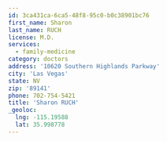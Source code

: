 ```yaml
---
id: 3ca431ca-6ca5-48f8-95c0-b0c38901bc76
first_name: Sharon
last_name: RUCH
license: M.D.
services:
  - family-medicine
category: doctors
address: '10620 Southern Highlands Parkway'
city: 'Las Vegas'
state: NV
zip: '89141'
phone: 702-754-5421
title: 'Sharon RUCH'
_geoloc:
  lng: -115.19588
  lat: 35.998778
---
```

